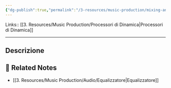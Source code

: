```yaml
---
{"dg-publish":true,"permalink":"/3-resources/music-production/mixing-and-mastering/equalizzatore-dinamico/"}
---
```


Links:: [[3. Resources/Music Production/Processori di Dinamica\|Processori di Dinamica]]

---
## Descrizione






## 🔗 Related Notes

- [[3. Resources/Music Production/Audio/Equalizzatore\|Equalizzatore]]